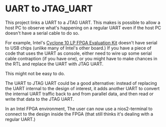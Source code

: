 
# UART to JTAG_UART

This project links a UART to a JTAG UART. This makes is possible to allow a host PC
to observe what's happening on a regular UART even if the host PC doesn't have a serial
cable to do so.

For example, Intel's [Cyclone 10 LP FPGA Evaluation Kit](https://www.intel.com/content/www/us/en/programmable/products/boards_and_kits/dev-kits/altera/cyclone-10-lp-evaluation-kit.html)
doesn't have serial to USB chips (unlike many of Intel's other board.) If you have
a piece of code that uses the UART as console, either need to wire up some serial
cable contraption (if you have one), or you might have to make chances in the RTL and
replace the UART with JTAG UART.

This might not be easy to do.

The UART to JTAG UART could be a good alternative: instead of replacing the UART internal
to the design of interest, it adds another UART to convert the internal UART traffic
back to and from parallel data, and then read or write that data to the JTAG UART. 

In an Intel FPGA environment, The user can now use a nios2-terminal to connect
to the design inside the FPGA (that still thinks it's dealing with a regular UART.)

